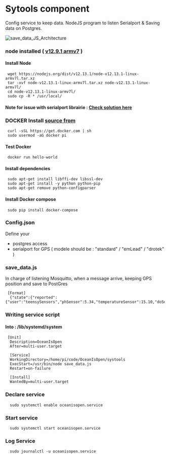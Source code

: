 # Sytools component 

Config service to keep data.
NodeJS program to listen Serialport & Saving data on Postgres.

![save_data_JS_Architecture](https://user-images.githubusercontent.com/25310798/66206025-1a837980-e6af-11e9-9402-aa3d28ff5975.png)
### node installed ( [v12.9.1 armv7](https://nodejs.org/en/download/) )
#### Install Node
     wget https://nodejs.org/dist/v12.13.1/node-v12.13.1-linux-armv7l.tar.xz
     tar -xvf node-v12.13.1-linux-armv7l.tar.xz node-v12.13.1-linux-armv7l/
     cd node-v12.13.1-linux-armv7l/
     sudo cp -R * /usr/local/
     
#### Note for issue with serialport librairie : [Check solution here](https://github.com/serialport/node-serialport/issues/1910#issuecomment-524949720)

### DOCKER Install [source from](https://dev.to/rohansawant/installing-docker-and-docker-compose-on-the-raspberry-pi-in-5-simple-steps-3mgl)
     curl -sSL https://get.docker.com | sh 
     sudo usermod -aG docker pi
#### Test Docker
     docker run hello-world 
#### Install dependencies     
     sudo apt-get install libffi-dev libssl-dev 
     sudo apt-get install -y python python-pip 
     sudo apt-get remove python-configparser
#### Install Docker compose
     sudo pip install docker-compose 

### Config.json
Define your 
* postgres access
* serialport for GPS ( modele should be : "standard" / "emLead" / "drotek" )

### save_data.js

In charge of listening Mosquitto, when a message arrive, keeping GPS position and save to PostGres 

     [Format]
      {"state":{"reported":{"user":"teensySensors","phSensor":5.34,"temperatureSensor":15.10,"doSensor":9.25,"ecSensor":13.06,"tdsSensor":456.05,"orpSensor":237.30,"turbiditySensor":2.35}}}
      

### Writing service script
#### Into : /lib/systemd/system 

     [Unit]
      Description=OceanIsOpen
      After=multi-user.target

      [Service]
      WorkingDirectory=/home/pi/code/OceanIsOpen/systools
      ExecStart=/usr/bin/node save_data.js
      Restart=on-failure

      [Install]
      WantedBy=multi-user.target

### Declare service  
      sudo systemctl enable oceanisopen.service  

### Start service  
      sudo systemctl start oceanisopen.service  

### Log Service
      sudo journalctl -u oceanisopen.service 
